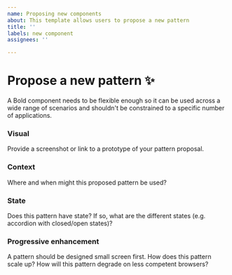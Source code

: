 ```yaml
---
name: Proposing new components
about: This template allows users to propose a new pattern
title: ''
labels: new component
assignees: ''

---
```


# Propose a new pattern ✨

A Bold component needs to be flexible enough so it can be used across a wide range of scenarios and shouldn't be constrained to a specific number of applications.
 
### **Visual**
Provide a screenshot or link to a prototype of your pattern proposal.

### **Context**
Where and when might this proposed pattern be used?

### **State**
Does this pattern have state? If so, what are the different states (e.g. accordion with closed/open states)?

### **Progressive enhancement**
A pattern should be designed small screen first. How does this pattern scale up?
How will this pattern degrade on less competent browsers?
